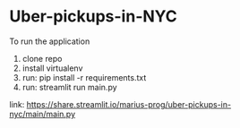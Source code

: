 # Uber-pickups-in-NYC

To run the application

1. clone repo
2. install virtualenv
3. run: pip install -r requirements.txt
4. run: streamlit run main.py


link: https://share.streamlit.io/marius-prog/uber-pickups-in-nyc/main/main.py
